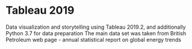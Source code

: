 # Tableau 2019
Data visualization and storytelling using Tableau 2019.2, and additionally Python 3.7 for data preparation
The main data set was taken from British Petroleum web page - annual statistical report on global energy trends
